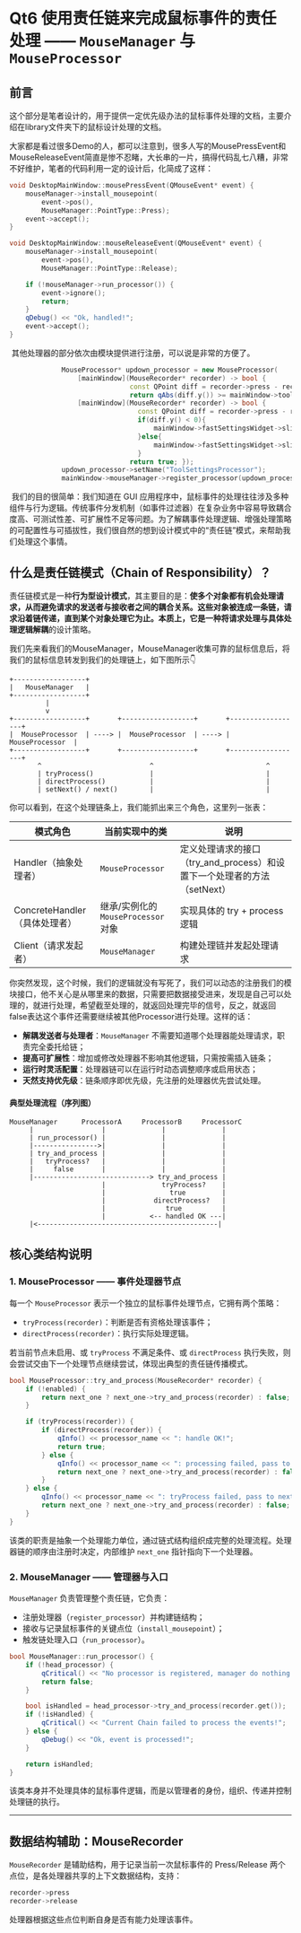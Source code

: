 # Qt6 使用责任链来完成鼠标事件的责任处理 —— `MouseManager` 与 `MouseProcessor`

## 前言

​	这个部分是笔者设计的，用于提供一定优先级办法的鼠标事件处理的文档，主要介绍在library文件夹下的鼠标设计处理的文档。

​	大家都是看过很多Demo的人，都可以注意到，很多人写的MousePressEvent和MouseReleaseEvent简直是惨不忍睹，大长串的一片，搞得代码乱七八糟，非常不好维护，笔者的代码利用一定的设计后，化简成了这样：

```cpp
void DesktopMainWindow::mousePressEvent(QMouseEvent* event) {
    mouseManager->install_mousepoint(
        event->pos(),
        MouseManager::PointType::Press);
    event->accept();
}

void DesktopMainWindow::mouseReleaseEvent(QMouseEvent* event) {
    mouseManager->install_mousepoint(
        event->pos(),
        MouseManager::PointType::Release);

    if (!mouseManager->run_processor()) {
        event->ignore();
        return;
    }
    qDebug() << "Ok, handled!";
    event->accept();
}
```

​	其他处理器的部分依次由模块提供进行注册，可以说是非常的方便了。

```cpp
             MouseProcessor* updown_processor = new MouseProcessor(
                 [mainWindow](MouseRecorder* recorder) -> bool {
                              const QPoint diff = recorder->press - recorder->release;
                              return qAbs(diff.y()) >= mainWindow->tool_settings_bar_slide_limitive; },
                 [mainWindow](MouseRecorder* recorder) -> bool {
                                const QPoint diff = recorder->press - recorder->release;
                                if(diff.y() < 0){
                                    mainWindow->fastSettingsWidget->slideDown();
                                }else{
                                    mainWindow->fastSettingsWidget->slideUp();
                                }
                              return true; });
             updown_processor->setName("ToolSettingsProcessor");
             mainWindow->mouseManager->register_processor(updown_processor);
```

​	我们的目的很简单：我们知道在 GUI 应用程序中，鼠标事件的处理往往涉及多种组件与行为逻辑。传统事件分发机制（如事件过滤器）在复杂业务中容易导致耦合度高、可测试性差、可扩展性不足等问题。为了解耦事件处理逻辑、增强处理策略的可配置性与可插拔性，我们很自然的想到设计模式中的“责任链”模式，来帮助我们处理这个事情。

## 什么是责任链模式（Chain of Responsibility）？

责任链模式是一种**行为型设计模式**，其主要目的是：**使多个对象都有机会处理请求，从而避免请求的发送者与接收者之间的耦合关系。**这些对象被连成一条链，请求沿着链传递，直到某个对象处理它为止。本质上，它是一种将**请求处理与具体处理逻辑解耦**的设计策略。

​	我们先来看我们的MouseManager，MouseManager收集可靠的鼠标信息后，将我们的鼠标信息转发到我们的处理链上，如下图所示👇

```
+------------------+
|   MouseManager   |
+------------------+
         |
         v
+------------------+       +------------------+       +------------------+
|  MouseProcessor  | ----> |  MouseProcessor  | ----> |  MouseProcessor  |
+------------------+       +------------------+       +------------------+
       ^                           ^                            ^
       | tryProcess()              |                            |
       | directProcess()           |                            |
       | setNext() / next()        |                            |
```

​	你可以看到，在这个处理链条上，我们能抓出来三个角色，这里列一张表：

| 模式角色                      | 当前实现中的类                      | 说明                                                         |
| ----------------------------- | ----------------------------------- | ------------------------------------------------------------ |
| Handler（抽象处理者）         | `MouseProcessor`                    | 定义处理请求的接口（try_and_process）和设置下一个处理者的方法（setNext） |
| ConcreteHandler（具体处理者） | 继承/实例化的 `MouseProcessor` 对象 | 实现具体的 try + process 逻辑                                |
| Client（请求发起者）          | `MouseManager`                      | 构建处理链并发起处理请求                                     |

​	你突然发现，这个时候，我们的逻辑就没有写死了，我们可以动态的注册我们的模块接口，他不关心是从哪里来的数据，只需要把数据接受进来，发现是自己可以处理的，就进行处理，希望截至处理的，就返回处理完毕的信号，反之，就返回false表达这个事件还需要继续被其他Processor进行处理。这样的话：

- **解耦发送者与处理者**：`MouseManager` 不需要知道哪个处理器能处理请求，职责完全委托给链；
- **提高可扩展性**：增加或修改处理器不影响其他逻辑，只需按需插入链条；
- **运行时灵活配置**：处理器链可以在运行时动态调整顺序或启用状态；
- **天然支持优先级**：链条顺序即优先级，先注册的处理器优先尝试处理。

#### 典型处理流程（序列图）

```
MouseManager      ProcessorA     ProcessorB     ProcessorC
     |                 |              |              |
     | run_processor() |              |              |
     |---------------->|              |              |
     | try_and_process |              |              |
     |   tryProcess?   |              |              |
     |     false       |              |              |
     |-----------------------------> try_and_process |
                       |              tryProcess?    |
                       |                true         |
                       |            directProcess?   |
                       |               true          |
                       |           <-- handled OK ---|
     |<---------------------------------------------|
```

## 核心类结构说明

### 1. MouseProcessor —— 事件处理器节点

每一个 `MouseProcessor` 表示一个独立的鼠标事件处理节点，它拥有两个策略：

- `tryProcess(recorder)`：判断是否有资格处理该事件；
- `directProcess(recorder)`：执行实际处理逻辑。

若当前节点未启用、或 `tryProcess` 不满足条件、或 `directProcess` 执行失败，则会尝试交由下一个处理节点继续尝试，体现出典型的责任链传播模式。

```cpp
bool MouseProcessor::try_and_process(MouseRecorder* recorder) {
    if (!enabled) {
        return next_one ? next_one->try_and_process(recorder) : false;
    }

    if (tryProcess(recorder)) {
        if (directProcess(recorder)) {
            qInfo() << processor_name << ": handle OK!";
            return true;
        } else {
            qInfo() << processor_name << ": processing failed, pass to next!";
            return next_one ? next_one->try_and_process(recorder) : false;
        }
    } else {
        qInfo() << processor_name << ": tryProcess failed, pass to next!";
        return next_one ? next_one->try_and_process(recorder) : false;
    }
}
```

该类的职责是抽象一个处理能力单位，通过链式结构组织成完整的处理流程。处理器链的顺序由注册时决定，内部维护 `next_one` 指针指向下一个处理器。

### 2. MouseManager —— 管理器与入口

`MouseManager` 负责管理整个责任链，它负责：

- 注册处理器（`register_processor`）并构建链结构；
- 接收与记录鼠标事件的关键点位（`install_mousepoint`）；
- 触发链处理入口（`run_processor`）。

```cpp
bool MouseManager::run_processor() {
    if (!head_processor) {
        qCritical() << "No processor is registered, manager do nothing!";
        return false;
    }

    bool isHandled = head_processor->try_and_process(recorder.get());
    if (!isHandled) {
        qCritical() << "Current Chain failed to process the events!";
    } else {
        qDebug() << "Ok, event is processed!";
    }

    return isHandled;
}
```

该类本身并不处理具体的鼠标事件逻辑，而是以管理者的身份，组织、传递并控制处理链的执行。

------

## 数据结构辅助：MouseRecorder

`MouseRecorder` 是辅助结构，用于记录当前一次鼠标事件的 Press/Release 两个点位，是各处理器共享的上下文数据结构，支持：

```cpp
recorder->press
recorder->release
```

处理器根据这些点位判断自身是否有能力处理该事件。